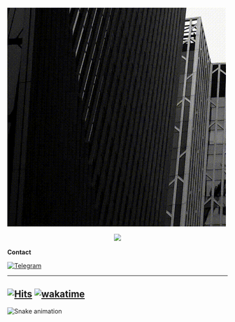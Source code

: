 ![Welcome!](m.gif)

<!--  <img src="https://github-profile-summary-cards.vercel.app/api/cards/profile-details?username=firdavsDev&theme=github_dark" alt="info">  -->

<p align="center">
  <img class="img" src="https://github-readme-streak-stats.herokuapp.com?user=firdavsDev&theme=tokyonight_duo&hide_border=true" />
</p>


<!--  [![willianrod's wakatime stats](https://github-readme-stats.vercel.app/api/wakatime?username=FirdavsDev&theme=github_dark&layout=compact)](https://wakatime.com/@FirdavsDev) -->

<!-- **Back-end**

![Python](https://img.shields.io/badge/-Python-black?style=flat-square&logo=Python)
![Django](https://img.shields.io/badge/-Django-0aad48?style=flat-square&logo=Django)
![Django Rest Framework](https://img.shields.io/badge/DRF-red?style=flat-square&logo=Django)
![FastAPI](https://img.shields.io/badge/-FastAPI-%2300C7B7?style=flat-square&logo=FastAPI)
![Celery](https://img.shields.io/badge/-Celery-%2300C7B7?style=flat-square&logo=Celery)

**Databases**

![Postgresql](https://img.shields.io/badge/-Postgresql-%232c3e50?style=flat-square&logo=Postgresql)
![Redis](https://img.shields.io/badge/-Redis-FCA121?style=flat-square&logo=Redis)
![SQLite](https://img.shields.io/badge/-Sqlite-%232c3e50?style=flat-square&logo=Sqlite)

**Tools**

![Docker](https://img.shields.io/badge/-Docker-46a2f1?style=flat-square&logo=docker&logoColor=white)
![Postman](https://img.shields.io/badge/Postman-FCA121?style=flat-square&logo=postman) -->


**Contact**


[![Telegram](https://img.shields.io/badge/-Telegram-blue?style=flat-square&logo=Telegram&logoColor=white&link=https://t.me/firdavs_dev)](https://t.me/mbin_dev_0071)



------------
[![Hits](https://hits.sh/github.com/firdavsDev.svg)](https://hits.sh/github.com/firdavsDev/)
[![wakatime](https://wakatime.com/badge/user/4e5f859d-4a72-40d4-b9f2-7466701f3c27.svg)](https://wakatime.com/@4e5f859d-4a72-40d4-b9f2-7466701f3c27)
------------


![Snake animation](https://github.com/Xusanbek0071/Xusanbek0071/blob/main/snake.svg)

